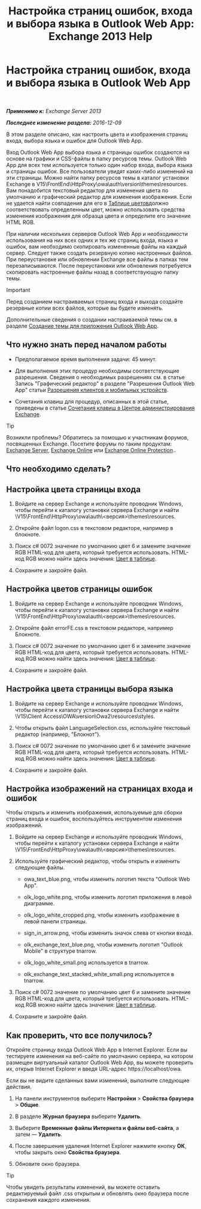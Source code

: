 ﻿---
title: 'Настройка страниц ошибок, входа и выбора языка в Outlook Web App: Exchange 2013 Help'
TOCTitle: Настройка страниц ошибок, входа и выбора языка в Outlook Web App
ms:assetid: d8d9f735-7181-428f-9049-b9886dce5159
ms:mtpsurl: https://technet.microsoft.com/ru-ru/library/Ee633483(v=EXCHG.150)
ms:contentKeyID: 54652136
ms.date: 05/22/2018
mtps_version: v=EXCHG.150
ms.translationtype: MT
---

# Настройка страниц ошибок, входа и выбора языка в Outlook Web App

 

_**Применимо к:** Exchange Server 2013_

_**Последнее изменение раздела:** 2016-12-09_

В этом разделе описано, как настроить цвета и изображения страниц входа, выбора языка и ошибок для Outlook Web App.

Вход Outlook Web App выбора языка и страницы ошибок создаются на основе на графики и CSS-файлы в папку ресурсов темы. Outlook Web App для всех тем используется только один набор входа, выбора языка и страницы ошибок. Все пользователи увидят каких-либо изменений на эти страницы. Можно найти папку ресурсов темы в каталог установки Exchange в V15\\FrontEnd\\HttpProxy\\owa\\auth\\version\\themes\\resources. Вам понадобится текстовый редактор для изменения цвета по умолчанию и графический редактор для изменения изображения. Если не удается найти совпадения для его в [Таблице цветов](https://go.microsoft.com/fwlink/p/?linkid=280679)должно соответствовать определенным цвет, можно использовать средства изменения изображения для образца цвета и определите его значение HTML RGB.

При наличии нескольких серверов Outlook Web App и необходимости использования на них всех одних и тех же страниц входа, языка и ошибок, вам необходимо скопировать измененные файлы на каждый сервер. Следует также создать резервную копию настроенных файлов. При переустановке или обновлении Exchange все файлы в папках тем перезаписываются. После переустановки или обновления потребуется скопировать настроенные файлы назад в соответствующую папку темы.

> [!IMPORTANT]  
> Перед созданием настраиваемых страниц входа и выхода создайте резервные копии всех файлов, которые вы будете изменять.


Дополнительные сведения о создании настраиваемой темы см. в разделе [Создание темы для приложения Outlook Web App](create-a-theme-for-outlook-web-app-exchange-2013-help.md).

## Что нужно знать перед началом работы

  - Предполагаемое время выполнения задачи: 45 минут.

  - Для выполнения этих процедур необходимы соответствующие разрешения. Сведения о необходимых разрешениях см. в статье Запись "Графический редактор" в разделе "Разрешения Outlook Web App" статьи [Разрешения клиентов и мобильных устройств](clients-and-mobile-devices-permissions-exchange-2013-help.md).

  - Сочетания клавиш для процедур, описанных в этой статье, приведены в статье [Сочетания клавиш в Центре администрирования Exchange](keyboard-shortcuts-in-the-exchange-admin-center-exchange-online-protection-help.md).

> [!TIP]  
> Возникли проблемы? Обратитесь за помощью к участникам форумов, посвященных Exchange. Посетите форумы по таким продуктам: <a href="https://go.microsoft.com/fwlink/p/?linkid=60612">Exchange Server</a>, <a href="https://go.microsoft.com/fwlink/p/?linkid=267542">Exchange Online</a> или <a href="https://go.microsoft.com/fwlink/p/?linkid=285351">Exchange Online Protection</a>..


## Что необходимо сделать?

## Настройка цвета страницы входа

1.  Войдите на сервер Exchange и используйте проводник Windows, чтобы перейти к каталогу установки сервера Exchange и найти \\V15\\FrontEnd\\HttpProxy\\owa\\auth\\\<версия\>\\themes\\resources.

2.  Откройте файл logon.css в текстовом редакторе, например в блокноте.

3.  Поиск c\# 0072 значение по умолчанию цвет 6 и замените значение RGB HTML-код для цвета, который требуется использовать. HTML-код RGB можно найти здесь значения: [Цвет в таблице](https://go.microsoft.com/fwlink/p/?linkid=280679).

4.  Сохраните и закройте файл.

## Настройка цветов страницы ошибок

1.  Войдите на сервер Exchange и используйте проводник Windows, чтобы перейти к каталогу установки сервера Exchange и найти \\V15\\FrontEnd\\HttpProxy\\owa\\auth\\\<версия\>\\themes\\resources.

2.  Откройте файл errorFE.css в текстовом редакторе, например Блокноте.

3.  Поиск c\# 0072 значение по умолчанию цвет 6 и замените значение RGB HTML-код для цвета, который требуется использовать. HTML-код RGB можно найти здесь значения: [Цвет в таблице](https://go.microsoft.com/fwlink/p/?linkid=280679).

4.  Сохраните и закройте файл.

## Настройка цвета страницы выбора языка

1.  Войдите на сервер Exchange и используйте проводник Windows, чтобы перейти к каталогу установки сервера Exchange и найти \\V15\\Client Access\\OWA\\version\\Owa2\\resources\\styles.

2.  Чтобы открыть файл LanguageSelection.css, используйте текстовый редактор (например, "Блокнот").

3.  Поиск c\# 0072 значение по умолчанию цвет 6 и замените значение RGB HTML-код для цвета, который требуется использовать. HTML-код RGB можно найти здесь значения: [Цвет в таблице](https://go.microsoft.com/fwlink/p/?linkid=280679).

4.  Сохраните и закройте файл.

## Настройка изображений на страницах входа и ошибок

Чтобы открыть и изменить изображения, используемые для сборки страниц входа и ошибок, воспользуйтесь инструментом изменения изображений.

1.  Войдите на сервер Exchange и используйте проводник Windows, чтобы перейти к каталогу установки сервера Exchange и найти \\V15\\FrontEnd\\HttpProxy\\owa\\auth\\\<версия\>\\themes\\resources.

2.  Используйте графический редактор, чтобы открыть и изменить следующие файлы.
    
      - owa\_text\_blue.png, чтобы изменить логотип текста "Outlook Web App".
    
      - olk\_logo\_white.png, чтобы изменить логотип приложения в левой диаграмме.
    
      - olk\_logo\_white\_cropped.png, чтобы изменить изображение в левой панели страницы.
    
      - sign\_in\_arrow.png, чтобы изменить значок слева от кнопки входа.
    
      - olk\_exchange\_text\_blue.png, чтобы изменить логотип "Outlook Mobile" в структуре tnarrow.
    
      - olk\_logo\_white\_small.png используется в tnarrow.
    
      - olk\_exchange\_text\_stacked\_white\_small.png используется в tnarrow.

3.  Поиск c\# 0072 значение по умолчанию цвет 6 и замените значение RGB HTML-код для цвета, который требуется использовать. HTML-код RGB можно найти здесь значения: [Цвет в таблице](https://go.microsoft.com/fwlink/p/?linkid=280679).

4.  Сохраните и закройте файл.

## Как проверить, что все получилось?

Откройте страницу входа Outlook Web App в Internet Explorer. Если вы тестируете изменения на веб-сайте по умолчанию сервера, на котором размещен виртуальный каталог Outlook Web App, вы можете проверить их, открыв Internet Explorer и введя URL-адрес https://localhost/owa.

Если вы не видите сделанных вами изменений, выполните следующие действия.

1.  На панели инструментов выберите **Настройки** \> **Свойства браузера** \> **Общие**.

2.  В разделе **Журнал браузера** выберите **Удалить**.

3.  Выберите **Временные файлы Интернета и файлы веб-сайта**, а затем — **Удалить**.

4.  После завершения удаления Internet Explorer нажмите кнопку **ОК**, чтобы закрыть окно **Свойства браузера**.

5.  Обновите окно браузера.

> [!TIP]  
> Чтобы увидеть результаты изменений, вы можете оставить редактируемый файл .css открытым и обновлять окно браузера после сохранения каждого изменения.

